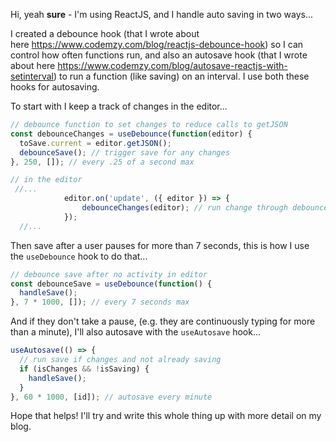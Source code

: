 Hi, yeah **sure** - I'm using ReactJS, and I handle auto saving in two ways...

I created a debounce hook (that I wrote about here <https://www.codemzy.com/blog/reactjs-debounce-hook>) so I can control how often functions run, and also an autosave hook (that I wrote about here <https://www.codemzy.com/blog/autosave-reactjs-with-setinterval>) to run a function (like saving) on an interval. I use both these hooks for autosaving.

To start with I keep a track of changes in the editor...

```javascript
// debounce function to set changes to reduce calls to getJSON
const debounceChanges = useDebounce(function(editor) {
  toSave.current = editor.getJSON();
  debounceSave(); // trigger save for any changes
}, 250, []); // every .25 of a second max

// in the editor
 //...
            editor.on('update', ({ editor }) => {
                debounceChanges(editor); // run change through debounce for performance
            });
  //...
```

Then save after a user pauses for more than 7 seconds, this is how I use the `useDebounce` hook to do that...

```javascript
// debounce save after no activity in editor
const debounceSave = useDebounce(function() {
  handleSave();
}, 7 * 1000, []); // every 7 seconds max
```

And if they don't take a pause, (e.g. they are continuously typing for more than a minute), I'll also autosave with the `useAutosave` hook...

```javascript
useAutosave(() => {
  // run save if changes and not already saving
  if (isChanges && !isSaving) {
    handleSave();
  }
}, 60 * 1000, [id]); // autosave every minute
```

Hope that helps! I'll try and write this whole thing up with more detail on my blog.